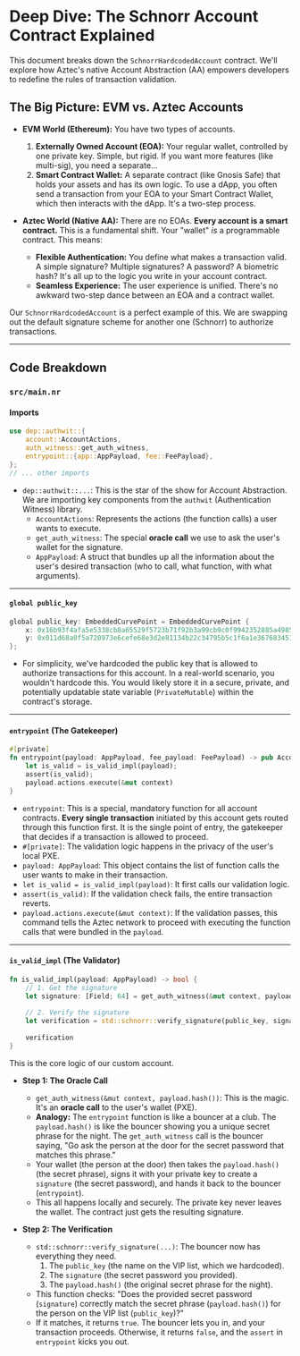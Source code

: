 # Deep Dive: The Schnorr Account Contract Explained

This document breaks down the `SchnorrHardcodedAccount` contract. We'll explore how Aztec's native Account Abstraction (AA) empowers developers to redefine the rules of transaction validation.

## The Big Picture: EVM vs. Aztec Accounts

-   **EVM World (Ethereum):** You have two types of accounts.
    1.  **Externally Owned Account (EOA):** Your regular wallet, controlled by one private key. Simple, but rigid. If you want more features (like multi-sig), you need a separate...
    2.  **Smart Contract Wallet:** A separate contract (like Gnosis Safe) that holds your assets and has its own logic. To use a dApp, you often send a transaction from your EOA to your Smart Contract Wallet, which then interacts with the dApp. It's a two-step process.

-   **Aztec World (Native AA):** There are no EOAs. **Every account is a smart contract.** This is a fundamental shift. Your "wallet" *is* a programmable contract. This means:
    -   **Flexible Authentication:** You define what makes a transaction valid. A simple signature? Multiple signatures? A password? A biometric hash? It's all up to the logic you write in your account contract.
    -   **Seamless Experience:** The user experience is unified. There's no awkward two-step dance between an EOA and a contract wallet.

Our `SchnorrHardcodedAccount` is a perfect example of this. We are swapping out the default signature scheme for another one (Schnorr) to authorize transactions.

---

## Code Breakdown

### `src/main.nr`

#### Imports

```rust
use dep::authwit::{
    account::AccountActions,
    auth_witness::get_auth_witness,
    entrypoint::{app::AppPayload, fee::FeePayload},
};
// ... other imports
```

-   `dep::authwit::...`: This is the star of the show for Account Abstraction. We are importing key components from the `authwit` (Authentication Witness) library.
    -   `AccountActions`: Represents the actions (the function calls) a user wants to execute.
    -   `get_auth_witness`: The special **oracle call** we use to ask the user's wallet for the signature.
    -   `AppPayload`: A struct that bundles up all the information about the user's desired transaction (who to call, what function, with what arguments).

---

#### `global public_key`

```rust
global public_key: EmbeddedCurvePoint = EmbeddedCurvePoint {
    x: 0x16b93f4afa5e5338cb8a65529f5723b71f92b3a99cb9c0f9942352885a49852f,
    y: 0x011d68a0f5a720973e6cefe68e3d2e81134b22c34795b5c1f6a1e367683451e,
};
```
-   For simplicity, we've hardcoded the public key that is allowed to authorize transactions for this account. In a real-world scenario, you wouldn't hardcode this. You would likely store it in a secure, private, and potentially updatable state variable (`PrivateMutable`) within the contract's storage.

---

#### `entrypoint` (The Gatekeeper)

```rust
#[private]
fn entrypoint(payload: AppPayload, fee_payload: FeePayload) -> pub AccountActions {
    let is_valid = is_valid_impl(payload);
    assert(is_valid);
    payload.actions.execute(&mut context)
}
```
-   `entrypoint`: This is a special, mandatory function for all account contracts. **Every single transaction** initiated by this account gets routed through this function first. It is the single point of entry, the gatekeeper that decides if a transaction is allowed to proceed.
-   `#[private]`: The validation logic happens in the privacy of the user's local PXE.
-   `payload: AppPayload`: This object contains the list of function calls the user wants to make in their transaction.
-   `let is_valid = is_valid_impl(payload)`: It first calls our validation logic.
-   `assert(is_valid)`: If the validation check fails, the entire transaction reverts.
-   `payload.actions.execute(&mut context)`: If the validation passes, this command tells the Aztec network to proceed with executing the function calls that were bundled in the `payload`.

---

#### `is_valid_impl` (The Validator)

```rust
fn is_valid_impl(payload: AppPayload) -> bool {
    // 1. Get the signature
    let signature: [Field; 64] = get_auth_witness(&mut context, payload.hash());
    
    // 2. Verify the signature
    let verification = std::schnorr::verify_signature(public_key, signature, payload.hash());
    
    verification
}
```

This is the core logic of our custom account.

-   **Step 1: The Oracle Call**
    -   `get_auth_witness(&mut context, payload.hash())`: This is the magic. It's an **oracle call** to the user's wallet (PXE).
    -   **Analogy:** The `entrypoint` function is like a bouncer at a club. The `payload.hash()` is like the bouncer showing you a unique secret phrase for the night. The `get_auth_witness` call is the bouncer saying, "Go ask the person at the door for the secret password that matches this phrase."
    -   Your wallet (the person at the door) then takes the `payload.hash()` (the secret phrase), signs it with your private key to create a `signature` (the secret password), and hands it back to the bouncer (`entrypoint`).
    -   This all happens locally and securely. The private key never leaves the wallet. The contract just gets the resulting signature.

-   **Step 2: The Verification**
    -   `std::schnorr::verify_signature(...)`: The bouncer now has everything they need.
        1.  The `public_key` (the name on the VIP list, which we hardcoded).
        2.  The `signature` (the secret password you provided).
        3.  The `payload.hash()` (the original secret phrase for the night).
    -   This function checks: "Does the provided secret password (`signature`) correctly match the secret phrase (`payload.hash()`) for the person on the VIP list (`public_key`)?"
    -   If it matches, it returns `true`. The bouncer lets you in, and your transaction proceeds. Otherwise, it returns `false`, and the `assert` in `entrypoint` kicks you out. 